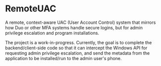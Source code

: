 # RemoteUAC
A remote, context-aware UAC (User Account Control) system that mirrors how Duo or other MFA systems handle secure logins, but for admin privilege escalation and program installations.

The project is a work-in-progress. Currently, the goal is to complete the backend/client-side code so that it can intercept the Windows API for requesting admin privilege escalation, and send the metadata from the application to be installed/run to the admin user's phone.
